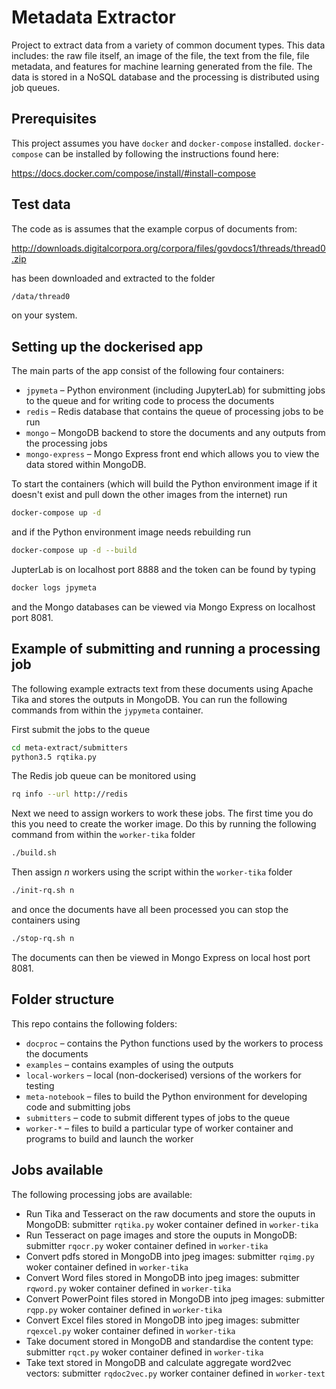 # Metadata Extractor

Project to extract data from a variety of common document types. This data includes: the raw file itself, an image of the file, the text from the file, file metadata, and features for machine learning generated from the file. The data is stored in a NoSQL database and the processing is distributed using job queues.


## Prerequisites

This project assumes you have `docker` and `docker-compose` installed. `docker-compose` can be installed by following the instructions found here:

https://docs.docker.com/compose/install/#install-compose


## Test data
The code as is assumes that the example corpus of documents from:

http://downloads.digitalcorpora.org/corpora/files/govdocs1/threads/thread0.zip

has been downloaded and extracted to the folder 
```bash
/data/thread0
```
on your system.


## Setting up the dockerised app
The main parts of the app consist of the following four containers:
* `jpymeta` – Python environment (including JupyterLab) for submitting jobs to the queue and for writing code to process the documents
* `redis` – Redis database that contains the queue of processing jobs to be run
* `mongo` – MongoDB backend to store the documents and any outputs from the processing jobs
* `mongo-express` – Mongo Express front end which allows you to view the data stored within MongoDB.

To start the containers (which will build the Python environment image if it doesn't exist and pull down the other images from the internet) run
```bash
docker-compose up -d
```
and if the Python environment image needs rebuilding run
```bash
docker-compose up -d --build
```
JupterLab is on localhost port 8888 and the token can be found by typing
```bash
docker logs jpymeta
```
and the Mongo databases can be viewed via Mongo Express on localhost port 8081.

## Example of submitting and running a processing job
The following example extracts text from these documents using Apache Tika and stores the outputs in MongoDB. You can run the following commands from within the `jypymeta` container.

First submit the jobs to the queue
```bash
cd meta-extract/submitters
python3.5 rqtika.py
```

The Redis job queue can be monitored using
```bash
rq info --url http://redis
```

Next we need to assign workers to work these jobs. The first time you do this you need to create the worker image. Do this by running the following command from within the `worker-tika` folder
```bash
./build.sh
```

Then assign *n* workers using the script within the `worker-tika` folder
```bash
./init-rq.sh n
```
and once the documents have all been processed you can stop the containers using
```bash
./stop-rq.sh n
```
The documents can then be viewed in Mongo Express on local host port 8081.

## Folder structure

This repo contains the following folders:
* `docproc` – contains the Python functions used by the workers to process the documents
* `examples` – contains examples of using the outputs
* `local-workers` – local (non-dockerised) versions of the workers for testing
* `meta-notebook` – files to build the Python environment for developing code and submitting jobs
* `submitters` – code to submit different types of jobs to the queue
* `worker-*` – files to build a particular type of worker container and programs to build and launch the worker

## Jobs available

The following processing jobs are available:
* Run Tika and Tesseract on the raw documents and store the ouputs in MongoDB: submitter `rqtika.py` woker container defined in `worker-tika`
* Run Tesseract on page images and store the ouputs in MongoDB: submitter `rqocr.py` woker container defined in `worker-tika`
* Convert pdfs stored in MongoDB into jpeg images: submitter `rqimg.py` woker container defined in `worker-tika`
* Convert Word files stored in MongoDB into jpeg images: submitter `rqword.py` woker container defined in `worker-tika`
* Convert PowerPoint files stored in MongoDB into jpeg images: submitter `rqpp.py` woker container defined in `worker-tika`
* Convert Excel files stored in MongoDB into jpeg images: submitter `rqexcel.py` woker container defined in `worker-tika`
* Take document stored in MongoDB and standardise the content type: submitter `rqct.py` woker container defined in `worker-tika`
* Take text stored in MongoDB and calculate aggregate word2vec vectors: submitter `rqdoc2vec.py` worker container defined in `worker-text`
